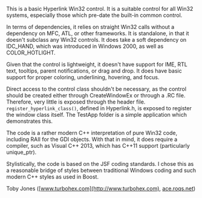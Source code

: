 This is a basic Hyperlink Win32 control.  It is a suitable control
for all Win32 systems, especially those which pre\-date the built\-in
common control.

In terms of dependencies, it relies on straight Win32 calls without
a dependency on MFC, ATL, or other frameworks.  It is standalone,
in that it doesn't subclass any Win32 controls.  It does take a soft
dependency on IDC\_HAND, which was introduced in Windows 2000, as
well as COLOR\_HOTLIGHT.

Given that the control is lightweight, it doesn't have support for
IME, RTL text, tooltips, parent notifications, or drag and drop.
It does have basic support for proper coloring, underlining,
hovering, and focus.

Direct access to the control class shouldn't be necessary, as the
control should be created either through CreateWindowEx or through
a .RC file.  Therefore, very little is exposed through the header
file.  `register_hyperlink_class()`, defined in Hyperlink.h, is
exposed to register the window class itself.  The TestApp folder
is a simple application which demonstrates this.

The code is a rather modern C++ interpretation of pure Win32 code,
including RAII for the GDI objects.  With that in mind, it does
require a compiler, such as Visual C++ 2013, which has C++11
support (particularly unique\_ptr).

Stylistically, the code is based on the JSF coding standards.  I
chose this as a reasonable bridge of styles between traditional
Windows coding and such modern C++ styles as used in Boost.

Toby Jones \([www.turbohex.com](http://www.turbohex.com), [ace.roqs.net](http://ace.roqs.net)\)

